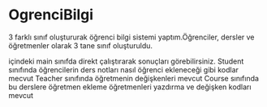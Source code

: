 # OgrenciBilgi
3 farklı sınıf oluştururak öğrenci bilgi sistemi yaptım.Öğrenciler, dersler ve öğretmenler olarak 3 tane sınıf oluşturuldu.

içindeki main sınıfda direkt çalıştırarak sonuçları görebilirsiniz.
Student sınıfında öğrencilerin ders notları nasıl öğrenci ekleneceği gibi kodlar mecvut
Teacher sınıfında öğretmenin değişkenleri mevcut
Course sınıfında bu derslere öğretmen ekleme öğretmenleri yazdırma ve değişken kodları mevcut

